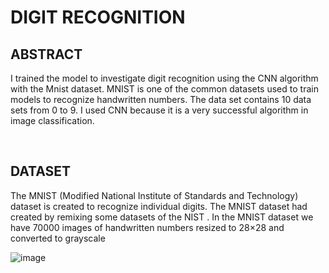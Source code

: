 # DIGIT RECOGNITION
## ABSTRACT
<p>I trained the model to investigate digit recognition using the CNN algorithm with the Mnist dataset. MNIST is one of the common datasets used to train models to recognize handwritten numbers. The data set contains 10 data sets from 0 to 9. I used CNN because it is a very successful algorithm in image classification.</p>
<br>

## DATASET
<p>The MNIST (Modified National Institute of Standards and Technology) dataset is created to recognize individual digits. The MNIST dataset had created by remixing some datasets of the NIST . In the MNIST dataset we have 70000 images of handwritten numbers resized to 28×28 and converted to grayscale </p>

 ![image](https://github.com/AliHanBtmz/DigitRecognation/assets/132774344/bee1ac83-b1fe-4e88-82ca-b6c51ef88d4d)

